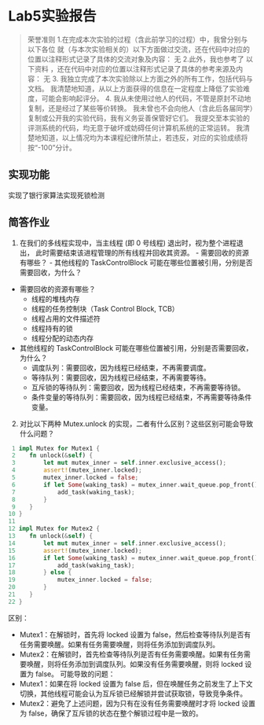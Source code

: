 # Lab5实验报告
>荣誉准则
    1.在完成本次实验的过程（含此前学习的过程）中，我曾分别与 以下各位 就（与本次实验相关的）以下方面做过交流，还在代码中对应的位置以注释形式记录了具体的交流对象及内容：
        无
    2.此外，我也参考了 以下资料 ，还在代码中对应的位置以注释形式记录了具体的参考来源及内容：
        无
        3. 我独立完成了本次实验除以上方面之外的所有工作，包括代码与文档。 我清楚地知道，从以上方面获得的信息在一定程度上降低了实验难度，可能会影响起评分。
        4. 我从未使用过他人的代码，不管是原封不动地复制，还是经过了某些等价转换。 我未曾也不会向他人（含此后各届同学）复制或公开我的实验代码，我有义务妥善保管好它们。 我提交至本实验的评测系统的代码，均无意于破坏或妨碍任何计算机系统的正常运转。 我清楚地知道，以上情况均为本课程纪律所禁止，若违反，对应的实验成绩将按“-100”分计。

## 实现功能
实现了银行家算法实现死锁检测
## 简答作业
1. 在我们的多线程实现中，当主线程 (即 0 号线程) 退出时，视为整个进程退出， 此时需要结束该进程管理的所有线程并回收其资源。 - 需要回收的资源有哪些？ - 其他线程的 TaskControlBlock 可能在哪些位置被引用，分别是否需要回收，为什么？
- 需要回收的资源有哪些？
    - 线程的堆栈内存
    - 线程的任务控制块（Task Control Block, TCB）
    - 线程占用的文件描述符
    - 线程持有的锁
    - 线程分配的动态内存
- 其他线程的 TaskControlBlock 可能在哪些位置被引用，分别是否需要回收，为什么？
    - 调度队列：需要回收，因为线程已经结束，不再需要调度。
    - 等待队列：需要回收，因为线程已经结束，不再需要等待。
    - 互斥锁的等待队列：需要回收，因为线程已经结束，不再需要等待锁。
    - 条件变量的等待队列：需要回收，因为线程已经结束，不再需要等待条件变量。
2. 对比以下两种 Mutex.unlock 的实现，二者有什么区别？这些区别可能会导致什么问题？
```rust
 1 impl Mutex for Mutex1 {
 2    fn unlock(&self) {
 3        let mut mutex_inner = self.inner.exclusive_access();
 4        assert!(mutex_inner.locked);
 5        mutex_inner.locked = false;
 6        if let Some(waking_task) = mutex_inner.wait_queue.pop_front() {
 7            add_task(waking_task);
 8        }
 9    }
10 }
11
12 impl Mutex for Mutex2 {
13    fn unlock(&self) {
14        let mut mutex_inner = self.inner.exclusive_access();
15        assert!(mutex_inner.locked);
16        if let Some(waking_task) = mutex_inner.wait_queue.pop_front() {
17            add_task(waking_task);
18        } else {
19            mutex_inner.locked = false;
20        }
21    }
22 }
```
区别：
- Mutex1：在解锁时，首先将 locked 设置为 false，然后检查等待队列是否有任务需要唤醒。如果有任务需要唤醒，则将任务添加到调度队列。
- Mutex2：在解锁时，首先检查等待队列是否有任务需要唤醒。如果有任务需要唤醒，则将任务添加到调度队列。如果没有任务需要唤醒，则将 locked 设置为 false。
可能导致的问题：
- Mutex1：如果在将 locked 设置为 false 后，但在唤醒任务之前发生了上下文切换，其他线程可能会认为互斥锁已经解锁并尝试获取锁，导致竞争条件。
- Mutex2：避免了上述问题，因为只有在没有任务需要唤醒时才将 locked 设置为 false，确保了互斥锁的状态在整个解锁过程中是一致的。
